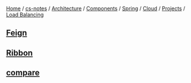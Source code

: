 [Home](https://mengxianbin.github.io) /
[cs-notes](https://mengxianbin.github.io/cs-notes/site) /
[Architecture](https://mengxianbin.github.io/cs-notes/site/Architecture) /
[Components](https://mengxianbin.github.io/cs-notes/site/Architecture/Components) /
[Spring](https://mengxianbin.github.io/cs-notes/site/Architecture/Components/Spring) /
[Cloud](https://mengxianbin.github.io/cs-notes/site/Architecture/Components/Spring/Cloud) /
[Projects](https://mengxianbin.github.io/cs-notes/site/Architecture/Components/Spring/Cloud/Projects) /
[Load Balancing](https://mengxianbin.github.io/cs-notes/site/Architecture/Components/Spring/Cloud/Projects/Load%20Balancing)

## [Feign](https://mengxianbin.github.io/cs-notes/site/Architecture/Components/Spring/Cloud/Projects/Load%20Balancing/Feign/)

## [Ribbon](https://mengxianbin.github.io/cs-notes/site/Architecture/Components/Spring/Cloud/Projects/Load%20Balancing/Ribbon/)

## [compare](https://mengxianbin.github.io/cs-notes/site/Architecture/Components/Spring/Cloud/Projects/Load%20Balancing/compare)
